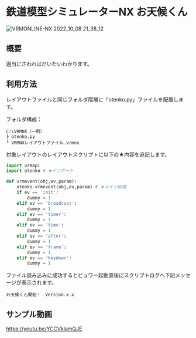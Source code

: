# 鉄道模型シミュレーターNX お天候くん
![VRMONLINE-NX 2022_10_08 21_38_12](https://user-images.githubusercontent.com/79089755/194708015-c8aaddaf-a14b-49e6-9b8e-4d2f6d11426d.png)
## 概要
適当にさわればだいたいわかります。
## 利用方法
レイアウトファイルと同じフォルダ階層に「otenko.py」ファイルを配置します。  

フォルダ構成：
```
C:\VRMNX（一例）
├ otenko.py
└ VRMNXレイアウトファイル.vrmnx
```

対象レイアウトのレイアウトスクリプトに以下の★内容を追記します。  

```py
import vrmapi
import otenko # ★インポート

def vrmevent(obj,ev,param):
    otenko.vrmevent(obj,ev,param) # ★メイン処理
    if ev == 'init':
        dummy = 1
    elif ev == 'broadcast':
        dummy = 1
    elif ev == 'timer':
        dummy = 1
    elif ev == 'time':
        dummy = 1
    elif ev == 'after':
        dummy = 1
    elif ev == 'frame':
        dummy = 1
    elif ev == 'keydown':
        dummy = 1
```

ファイル読み込みに成功するとビュワー起動直後にスクリプトログへ下記メッセージが表示されます。

```
お天候くん開始！　Version.x.x
```

## サンプル動画
[https://youtu.be/YCCVklamQJE
](https://www.youtube.com/embed/YCCVklamQJE)
